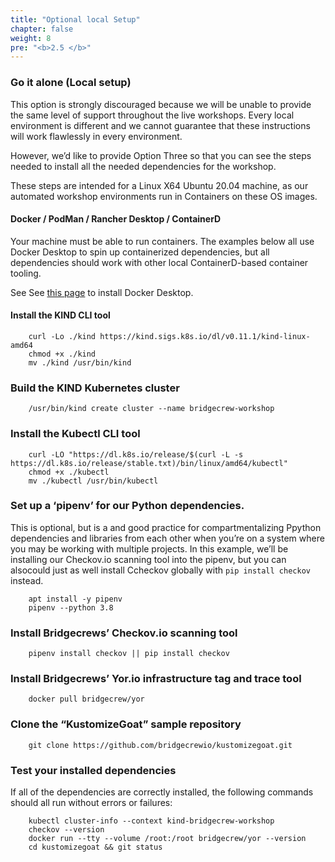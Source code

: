 ```yaml
---
title: "Optional local Setup"
chapter: false
weight: 8
pre: "<b>2.5 </b>"
---
```


### Go it alone (Local setup)

This option is strongly discouraged because we will be unable to provide the same level of support throughout the live workshops. Every local environment is different and  we cannot guarantee that these instructions will work flawlessly in every environment.

However, we’d like to provide Option Three so that you can see the steps needed to install all the needed dependencies for the workshop.

These steps are intended for a Linux X64 Ubuntu 20.04 machine, as our automated workshop environments run in Containers on these OS images.

#### Docker / PodMan / Rancher Desktop / ContainerD

Your machine must be able to run containers. The examples below all use Docker Desktop to spin up containerized dependencies, but all dependencies should work with other local ContainerD-based container tooling.  

See See [this page](https://docs.docker.com/desktop/) to install Docker Desktop.


#### Install the KIND CLI tool


```
    curl -Lo ./kind https://kind.sigs.k8s.io/dl/v0.11.1/kind-linux-amd64
    chmod +x ./kind
    mv ./kind /usr/bin/kind
```


### Build the KIND Kubernetes cluster


```
    /usr/bin/kind create cluster --name bridgecrew-workshop
```


### Install the Kubectl CLI tool


```
    curl -LO "https://dl.k8s.io/release/$(curl -L -s https://dl.k8s.io/release/stable.txt)/bin/linux/amd64/kubectl"
    chmod +x ./kubectl
    mv ./kubectl /usr/bin/kubectl
```


### Set up a ‘pipenv’ for our Python dependencies.


This is optional, but is a and good practice for compartmentalizing Ppython dependencies and libraries from each other when you’re on a system where you may be working with multiple projects. In this example, we’ll be installing our Checkov.io scanning tool into the pipenv, but you can alsocould just as well install Ccheckov globally with `pip install checkov` instead.


```
    apt install -y pipenv
    pipenv --python 3.8
```


### Install Bridgecrews’ Checkov.io scanning tool


```
    pipenv install checkov || pip install checkov
```


	

### Install Bridgecrews’ Yor.io infrastructure tag and trace tool


```
    docker pull bridgecrew/yor
```


### Clone the “KustomizeGoat” sample repository


```
    git clone https://github.com/bridgecrewio/kustomizegoat.git
```



### Test your installed dependencies


If all of the dependencies are correctly installed, the following commands should all run without errors or failures:

```
    kubectl cluster-info --context kind-bridgecrew-workshop
    checkov --version
    docker run --tty --volume /root:/root bridgecrew/yor --version
    cd kustomizegoat && git status
```
